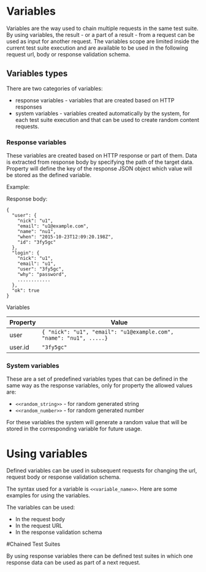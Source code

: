 # Variables

Variables are the way used to chain multiple requests in the same test suite.
By using variables, the result - or a part of a result - from a request can be used as input for another request.
The variables scope are limited inside the current test suite execution and are available to be used in the following request url, body or response validation schema.

## Variables types

There are two categories of variables:
* response variables - variables that are created based on HTTP responses
* system variables - variables created automatically by the system, for each test suite execution and that can be used to create random content requests.

### Response variables

These variables are created based on HTTP response or part of them. Data is extracted from response body by specifying the path of the target data.
Property will define the key of the response JSON object which value will be stored as the defined variable.

Example:

Response body:

```
{
  "user": {
    "nick": "u1",
    "email": "u1@example.com",
    "name": "nu1",
    "when": "2015-10-23T12:09:20.198Z",
    "id": "3fy5gc"
  },
  "login": {
    "nick": "u1",
    "email": "u1",
    "user": "3fy5gc",
    "why": "password",
    ............
  },
  "ok": true
}
```

Variables


| Property | Value |
|----------|-------|
| user | ``` { "nick": "u1", "email": "u1@example.com", "name": "nu1", .....} ``` |
| user.id | ``` "3fy5gc" ``` |

### System variables

These are a set of predefined variables types that can be defined in the same way as the response variables, only for property the allowed values are:

* ```<<random_string>>``` - for random generated string
* ```<<random_number>>``` - for random generated number

For these variables the system will generate a random value that will be stored in the corresponding variable for future usage.

# Using variables

Defined variables can be used in subsequent requests for changing the url, request body or response validation schema.

The syntax used for a variable is ```<<variable_name>>```. Here are some examples for using the variables.

The variables can be used:
* In the request body
* In the request URL
* In the response validation schema

#Chained Test Suites

By using response variables there can be defined test suites in which one response data can be used as part of a next request.

